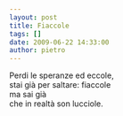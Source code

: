 ```yaml
---
layout: post
title: Fiaccole
tags: []
date: 2009-06-22 14:33:00
author: pietro
---
```

Perdi le speranze ed eccole,<br/>stai già per saltare: fiaccole<br/>ma sai già<br/>che in realtà son lucciole.
